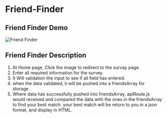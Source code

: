 # Friend-Finder
## Friend Finder Demo
![Friend Finder](/Test.gif)

## Friend Finder Description
1.  At Home page, Click the image to redirect to the survay page.
2.  Enter all required information for the survey.
3.  It Will validation the input to see if all field has entered.
4.  when the data validated, it will be pushed into a friendsArray for storage.
5.  Where data has successfully pushed into friendsArray, apiRoute.js would received and compared the data with the ones in the 
    friendsArray to find your best match. your best match will be return to you in a json format, and display in HTML.
